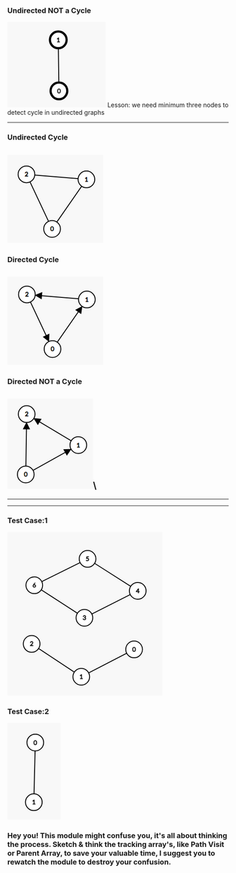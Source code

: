 ### Undirected NOT a Cycle
![alt text](image-3.png)
Lesson: we need minimum three nodes to detect cycle in undirected graphs

---
### Undirected Cycle
![alt text](image.png)
---
### Directed Cycle
![alt text](image-1.png)
---
### Directed NOT a Cycle
![alt text](image-2.png)\
---
---
---

### Test Case:1
![alt text](image-4.png)
### Test Case:2
![alt text](image-5.png)

### Hey you! This module might confuse you, it's all about thinking the process. Sketch & think the tracking array's, like Path Visit or Parent Array, to save your valuable time, I suggest you to rewatch the module to destroy your confusion. 

